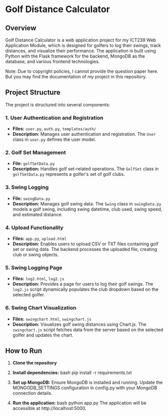 # Golf Distance Calculator

## Overview

Golf Distance Calculator is a web application project for my ICT239 Web Application Module, which is designed for golfers to log their swings, track distances, and visualize their performance. The application is built using Python with the Flask framework for the backend, MongoDB as the database, and various frontend technologies.

Note: Due to copyright policies, I cannot provide the question paper here. But you may find the documentation of my project in this repository.

## Project Structure

The project is structured into several components:

### 1. User Authentication and Registration

- **Files:** `user.py`, `auth.py`, `templates/auth/`
- **Description:** Manages user authentication and registration. The `User` class in `user.py` defines the user model.

### 2. Golf Set Management

- **File:** `golfSetData.py`
- **Description:** Handles golf set-related operations. The `GolfSet` class in `golfSetData.py` represents a golfer's set of golf clubs.

### 3. Swing Logging

- **File:** `swingData.py`
- **Description:** Manages golf swing data. The `Swing` class in `swingData.py` models a golf swing, including swing datetime, club used, swing speed, and estimated distance.

### 4. Upload Functionality

- **Files:** `app.py`, `upload.html`
- **Description:** Enables users to upload CSV or TXT files containing golf set or swing data. The backend processes the uploaded file, creating club or swing objects.

### 5. Swing Logging Page

- **Files:** `log2.html`, `log2.js`
- **Description:** Provides a page for users to log their golf swings. The `log2.js` script dynamically populates the club dropdown based on the selected golfer.

### 6. Swing Chart Visualization

- **Files:** `swingchart.html`, `swingchart.js`
- **Description:** Visualizes golf swing distances using Chart.js. The `swingchart.js` script fetches data from the server based on the selected golfer and updates the chart.

## How to Run

1. **Clone the repository**

2. **Install dependencies:**
bash
pip install -r requirements.txt

3. **Set up MongoDB:**
Ensure MongoDB is installed and running.
Update the MONGODB_SETTINGS configuration in config.py with your MongoDB connection details.

4. **Run the application:**
bash
python app.py
The application will be accessible at http://localhost:5000.
